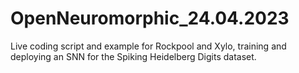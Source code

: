 # OpenNeuromorphic_24.04.2023
Live coding script and example for Rockpool and Xylo, training and deploying an SNN for the Spiking Heidelberg Digits dataset.
